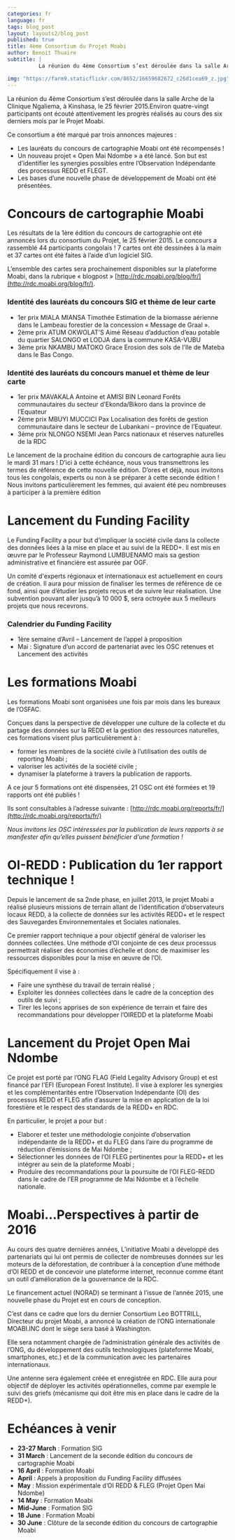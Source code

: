 ```yaml
---
categories: fr
language: fr
tags: blog_post
layout: layouts2/blog_post
published: true
title: 4ème Consortium du Projet Moabi
author: Benoit Thuaire
subtitle: |
          La réunion du 4ème Consortium s’est déroulée dans la salle Arche de la Clinique Ngaliema, à Kinshasa, le 25 février 2015.  Environ quatre-vingt participants ont écouté attentivement les progrès réalisés au cours des six derniers mois par le Projet Moabi.

img: "https://farm9.staticflickr.com/8652/16659682672_c26d1cea69_z.jpg"
---
```

La réunion du 4ème Consortium s’est déroulée dans la salle Arche de la Clinique Ngaliema, à Kinshasa, le 25 février 2015.Environ quatre-vingt participants ont écouté attentivement les progrès réalisés au cours des six derniers mois par le Projet Moabi.

Ce consortium a été marqué par trois annonces majeures :

* Les lauréats du concours de cartographie Moabi ont été récompensés !
* Un nouveau projet « Open Mai Ndombe » a été lancé. Son but est d’identifier les synergies possibles entre l’Observation Indépendante des processus REDD et FLEGT.
* Les bases d’une nouvelle phase de développement de Moabi ont été présentées.


# Concours de cartographie Moabi
Les résultats de la 1ère édition du concours de cartographie ont été annoncés lors du consortium du Projet, le 25 février 2015. Le concours a rassemblé  44 participants congolais ! 7 cartes ont été dessinées à la main et 37 cartes ont été faites à l’aide d’un logiciel SIG.

L’ensemble des cartes sera prochainement disponibles sur la plateforme Moabi, dans la rubrique « blogpost » [http://rdc.moabi.org/blog/fr/](http://rdc.moabi.org/blog/fr/).




### Identité des lauréats du concours SIG et thème de leur carte

* 1er prix  MIALA MIANSA Timothée Estimation de la biomasse aérienne dans le Lambeau forestier de la concession « Message de Graal ».
* 2ème prix ATUM OKWOLAT’S Aimé Réseau d’adduction d’eau potable du quartier SALONGO et LODJA dans la commune KASA-VUBU
* 3ème prix NKAMBU MATOKO Grace Erosion des sols de l’Ile de Mateba dans le Bas Congo.


### Identité des lauréats du concours manuel et thème de leur carte

* 1er prix  MAVAKALA Antoine et AMISI BIN Leonard Forêts communautaires du secteur d’Ekonda/Bikoro dans la province de l’Equateur
* 2ème prix MBUYI MUCCICI Pax Localisation des forêts de gestion communautaire dans le secteur de Lubankani – province de l’Equateur.
* 3ème prix NLONGO NSEMI Jean Parcs nationaux et réserves naturelles de la RDC


Le lancement de la prochaine édition du concours de cartographie aura lieu le mardi 31 mars !  D’ici à cette échéance, nous vous transmettrons les termes de référence de cette nouvelle édition. D’ores et déjà, nous invitons tous les congolais, experts ou non à se préparer à cette seconde édition !  Nous invitons particulièrement les femmes, qui avaient été peu nombreuses à participer à la première édition




# Lancement du Funding Facility

Le Funding Facility a pour but d’impliquer la société civile dans la collecte des données liées à la mise en place et au suivi de la REDD+. Il est mis en œuvre par le Professeur Raymond LUMBUENAMO mais sa gestion administrative et financière est assurée par OGF.

Un comité d'experts régionaux et internationaux est actuellement en cours de création. Il aura pour mission de finaliser les termes de référence de ce fond, ainsi que d’étudier  les projets reçus et de suivre leur réalisation. Une subvention pouvant aller jusqu’à 10 000 $, sera octroyée aux 5 meilleurs projets que nous recevrons.


### Calendrier du Funding Facility

* 1ère semaine d’Avril – Lancement de l’appel à proposition
* Mai : Signature d’un accord de partenariat avec les OSC retenues et Lancement des activités




# Les formations Moabi

Les formations Moabi sont organisées une fois par mois dans les bureaux de l’OSFAC.

Conçues dans la perspective de développer une culture de la collecte et du partage des données sur la REDD et la gestion des ressources naturelles, ces formations visent plus particulièrement à :

* former les membres de la société civile à l’utilisation des outils de reporting Moabi ;
* valoriser les activités de la société civile ;
* dynamiser la plateforme à travers la publication de rapports.

A ce jour 5 formations ont été dispensées, 21 OSC ont été formées et 19 rapports ont été publiés !

Ils sont consultables à l’adresse suivante : [http://rdc.moabi.org/reports/fr/](http://rdc.moabi.org/reports/fr/)

*Nous invitons les OSC intéressées par la publication de leurs rapports à se manifester afin qu’elles puissent bénéficier d’une formation !*



# OI-REDD : Publication du 1er rapport technique !

Depuis le lancement de sa 2nde phase, en juillet 2013, le projet Moabi a réalisé plusieurs missions de terrain allant de l’identification d’observateurs locaux REDD, à la collecte de données sur les activités REDD+ et le respect des Sauvegardes Environnementales et Sociales nationales.


Ce premier rapport technique a pour objectif général de valoriser les données collectées. Une méthode d’OI conjointe de ces deux processus permettrait réaliser des économies d’échelle et donc de maximiser les ressources disponibles pour la mise en œuvre de l’OI.

Spécifiquement il vise à :
* Faire une synthèse du travail de terrain réalisé ;
* Exploiter les données collectées dans le cadre de la conception des outils de suivi ;
* Tirer les leçons apprises de son expérience de terrain et faire des recommandations pour développer l’OIREDD et la plateforme Moabi



# Lancement du Projet Open Mai Ndombe

Ce projet est porté par l’ONG FLAG (Field Legality Advisory Group) et est financé par l’EFI (European Forest Institute). Il vise à explorer les synergies et les complémentarités entre l’Observation Indépendante (OI) des processus REDD et FLEG afin d’assurer la mise en application de la loi forestière et le respect des standards de la REDD+ en RDC.

En particulier, le projet a pour but :

* Elaborer et tester une méthodologie conjointe d’observation indépendante de la REDD+ et du FLEG dans l’aire du programme de réduction d’émissions de Mai Ndombe ;
* Sélectionner les données de l’OI FLEG pertinentes pour la REDD+ et les intégrer au sein de la plateforme Moabi ;
* Produire des recommandations pour la poursuite de l’OI FLEG-REDD dans le cadre de l’ER programme de Mai Ndombe et à l’échelle nationale.



# Moabi...Perspectives à partir de 2016

Au cours des quatre dernières années, L’initiative Moabi a développé des partenariats qui lui ont permis de collecter de nombreuses données sur les moteurs de la déforestation, de contribuer à la conception d’une méthode d’OI REDD et de concevoir une plateforme internet, reconnue comme étant un outil d’amélioration de la gouvernance de la RDC.

Le financement actuel (NORAD) se terminant à l’issue de l’année 2015, une nouvelle phase du Projet est en cours de conception.

C’est dans ce cadre que lors du dernier Consortium Leo BOTTRILL, Directeur du projet Moabi, a annoncé la création de l’ONG internationale MOABI.INC dont le siège sera basé à Washington.

Elle sera notamment chargée de  l’administration générale des activités de l’ONG, du développement des outils technologiques (plateforme Moabi, smartphones, etc.) et de la communication avec les partenaires internationaux.

Une antenne sera également créée et enregistrée en RDC. Elle aura pour objectif de déployer les activités opérationnelles, comme par exemple le suivi des griefs (mécanisme qui doit être mis en place dans le cadre de la REDD+).




# Echéances à venir
* **23-27 March** : Formation SIG
* **31 March** : Lancement de la seconde édition du concours de cartographie Moabi
* **16 April** : Formation Moabi
* **April** : Appels à proposition du Funding Facility diffusées
* **May** : Mission expérimentale d’OI REDD & FLEG (Projet Open Mai Ndombe)
* **14  May** : Formation Moabi
* **Mid-June** : Formation SIG
* **18 June** : Formation Moabi
* **30 June** : Clôture de la seconde édition du concours de cartographie Moabi



